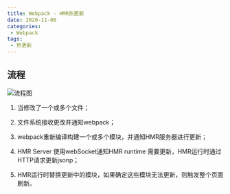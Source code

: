 ```yaml
---
title: Webpack - HMR热更新
date: 2020-11-06
categories:
 - Webpack
tags:
 - 热更新
---
```


## 流程

![流程图](https://pic1.zhimg.com/80/v2-f7139f8763b996ebfa28486e160f6378_1440w.jpg)

1. 当修改了一个或多个文件；

2. 文件系统接收更改并通知webpack；

3. webpack重新编译构建一个或多个模块，并通知HMR服务器进行更新；

4. HMR Server 使用webSocket通知HMR runtime 需要更新，HMR运行时通过HTTP请求更新jsonp；

5. HMR运行时替换更新中的模块，如果确定这些模块无法更新，则触发整个页面刷新。

